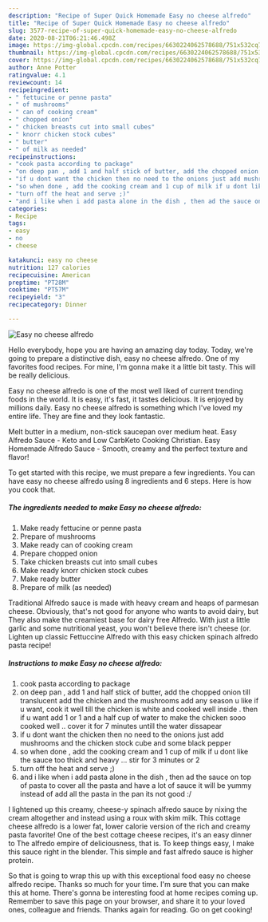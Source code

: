 ```yaml
---
description: "Recipe of Super Quick Homemade Easy no cheese alfredo"
title: "Recipe of Super Quick Homemade Easy no cheese alfredo"
slug: 3577-recipe-of-super-quick-homemade-easy-no-cheese-alfredo
date: 2020-08-21T06:21:46.498Z
image: https://img-global.cpcdn.com/recipes/6630224062578688/751x532cq70/easy-no-cheese-alfredo-recipe-main-photo.jpg
thumbnail: https://img-global.cpcdn.com/recipes/6630224062578688/751x532cq70/easy-no-cheese-alfredo-recipe-main-photo.jpg
cover: https://img-global.cpcdn.com/recipes/6630224062578688/751x532cq70/easy-no-cheese-alfredo-recipe-main-photo.jpg
author: Anne Potter
ratingvalue: 4.1
reviewcount: 14
recipeingredient:
- " fettucine or penne pasta"
- " of mushrooms"
- " can of cooking cream"
- " chopped onion"
- " chicken breasts cut into small cubes"
- " knorr chicken stock cubes"
- " butter"
- " of milk as needed"
recipeinstructions:
- "cook pasta according to package"
- "on deep pan , add 1 and half stick of butter, add the chopped onion till translucent add the chicken and the mushrooms add any season u like if u want, cook it well till the chicken is white and cooked well inside . then if u want add 1 or 1 and a half cup of water to make the chicken sooo cooked well .. cover it for 7 minutes untill the water dissapear"
- "if u dont want the chicken then no need to the onions just add mushrooms and the chicken stock cube and some black pepper"
- "so when done , add the cooking cream and 1 cup of milk if u dont like the sauce too thick and heavy ... stir for 3 minutes or 2"
- "turn off the heat and serve ;)"
- "and i like when i add pasta alone in the dish , then ad the sauce on top of pasta to cover all the pasta and have a lot of sauce it will be yummy instead of add all the pasta in the pan its not good :/"
categories:
- Recipe
tags:
- easy
- no
- cheese

katakunci: easy no cheese 
nutrition: 127 calories
recipecuisine: American
preptime: "PT28M"
cooktime: "PT57M"
recipeyield: "3"
recipecategory: Dinner

---
```



![Easy no cheese alfredo](https://img-global.cpcdn.com/recipes/6630224062578688/751x532cq70/easy-no-cheese-alfredo-recipe-main-photo.jpg)

Hello everybody, hope you are having an amazing day today. Today, we're going to prepare a distinctive dish, easy no cheese alfredo. One of my favorites food recipes. For mine, I'm gonna make it a little bit tasty. This will be really delicious.

Easy no cheese alfredo is one of the most well liked of current trending foods in the world. It is easy, it's fast, it tastes delicious. It is enjoyed by millions daily. Easy no cheese alfredo is something which I've loved my entire life. They are fine and they look fantastic.

Melt butter in a medium, non-stick saucepan over medium heat. Easy Alfredo Sauce - Keto and Low CarbKeto Cooking Christian. Easy Homemade Alfredo Sauce - Smooth, creamy and the perfect texture and flavor!


To get started with this recipe, we must prepare a few ingredients. You can have easy no cheese alfredo using 8 ingredients and 6 steps. Here is how you cook that.

<!--inarticleads1-->

##### The ingredients needed to make Easy no cheese alfredo:

1. Make ready  fettucine or penne pasta
1. Prepare  of mushrooms
1. Make ready  can of cooking cream
1. Prepare  chopped onion
1. Take  chicken breasts cut into small cubes
1. Make ready  knorr chicken stock cubes
1. Make ready  butter
1. Prepare  of milk (as needed)


Traditional Alfredo sauce is made with heavy cream and heaps of parmesan cheese. Obviously, that&#39;s not good for anyone who wants to avoid dairy, but They also make the creamiest base for dairy free Alfredo. With just a little garlic and some nutritional yeast, you won&#39;t believe there isn&#39;t cheese (or. Lighten up classic Fettuccine Alfredo with this easy chicken spinach alfredo pasta recipe! 

<!--inarticleads2-->

##### Instructions to make Easy no cheese alfredo:

1. cook pasta according to package
1. on deep pan , add 1 and half stick of butter, add the chopped onion till translucent add the chicken and the mushrooms add any season u like if u want, cook it well till the chicken is white and cooked well inside . then if u want add 1 or 1 and a half cup of water to make the chicken sooo cooked well .. cover it for 7 minutes untill the water dissapear
1. if u dont want the chicken then no need to the onions just add mushrooms and the chicken stock cube and some black pepper
1. so when done , add the cooking cream and 1 cup of milk if u dont like the sauce too thick and heavy ... stir for 3 minutes or 2
1. turn off the heat and serve ;)
1. and i like when i add pasta alone in the dish , then ad the sauce on top of pasta to cover all the pasta and have a lot of sauce it will be yummy instead of add all the pasta in the pan its not good :/


I lightened up this creamy, cheese-y spinach alfredo sauce by nixing the cream altogether and instead using a roux with skim milk. This cottage cheese alfredo is a lower fat, lower calorie version of the rich and creamy pasta favorite! One of the best cottage cheese recipes, it&#39;s an easy dinner to The alfredo empire of deliciousness, that is. To keep things easy, I make this sauce right in the blender. This simple and fast alfredo sauce is higher protein. 

So that is going to wrap this up with this exceptional food easy no cheese alfredo recipe. Thanks so much for your time. I'm sure that you can make this at home. There's gonna be interesting food at home recipes coming up. Remember to save this page on your browser, and share it to your loved ones, colleague and friends. Thanks again for reading. Go on get cooking!

